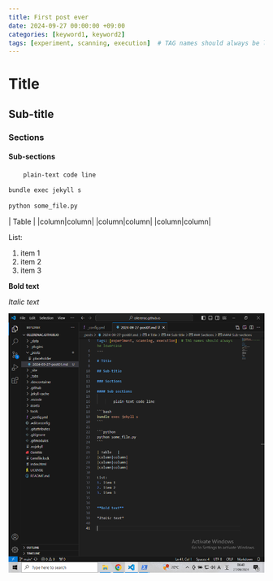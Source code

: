 ```yaml
---
title: First post ever
date: 2024-09-27 00:00:00 +09:00
categories: [keyword1, keyword2]
tags: [experiment, scanning, execution]  # TAG names should always be lowercase
---
```


# Title

## Sub-title

### Sections

#### Sub-sections

        plain-text code line

```bash
bundle exec jekyll s
```

```python
python some_file.py
```

| Table   |
|column|column|
|column|column|
|column|column|

List:
1. item 1
2. item 2
3. item 3


**Bold text**

*Italic text*

![alt text](/assets/images/firstimage.png)